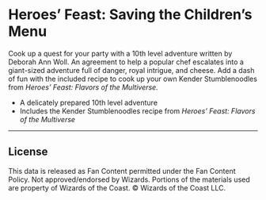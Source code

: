 # Heroes’ Feast: Saving the Children’s Menu 

Cook up a quest for your party with a 10th level adventure written by Deborah Ann Woll. An agreement to help a popular chef escalates into a giant-sized adventure full of danger, royal intrigue, and cheese. Add a dash of fun with the included recipe to cook up your own Kender Stumblenoodles from _Heroes’ Feast: Flavors of the Multiverse._

* A delicately prepared 10th level adventure
* Includes the Kender Stumblenoodles recipe from _Heroes’ Feast: Flavors of the Multiverse_

---

## License

This data is released as Fan Content permitted under the Fan Content Policy. Not approved/endorsed by Wizards. Portions of the materials used are property of Wizards of the Coast. © Wizards of the Coast LLC.
